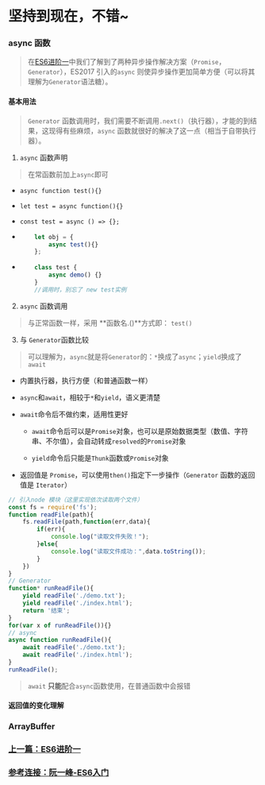 # 坚持到现在，不错~

### async 函数

> 在[ES6进阶一](./ES6进阶一.md)中我们了解到了两种异步操作解决方案（`Promise`，`Generator`），ES2017 引入的`async` 则使异步操作更加简单方便（可以将其理解为`Generator`语法糖）。

#### 基本用法

> `Generator` 函数调用时，我们需要不断调用`.next()`（执行器），才能的到结果，这现得有些麻烦，`async` 函数就很好的解决了这一点（相当于自带执行器）。

1. `async` 函数声明

> 在常函数前加上`async`即可

- `async function test(){}`

- `let test = async function(){}`

-   `const test = async () => {};`

-   ```js
        let obj = { 
            async test(){} 
        };
    ```

-   ```js
        class test {
            async demo() {}
        }
        //调用时，别忘了 new test实例
    ```

2. `async` 函数调用

> 与正常函数一样，采用 **函数名.()**方式即： `test()`

3. 与 `Generator`函数比较

> 可以理解为，`async`就是将`Generator`的：`*`换成了`async`；`yield`换成了`await`

- 内置执行器，执行方便（和普通函数一样）

- `async`和`await`，相较于`*`和`yield`，语义更清楚

- `await`命令后不做约束，适用性更好

    - `await`命令后可以是`Promise`对象，也可以是原始数据类型（数值、字符串、不尔值），会自动转成`resolved`的`Promise`对象

    - `yield`命令后只能是`Thunk`函数或`Promise`对象

- 返回值是 `Promise`，可以使用`then()`指定下一步操作（`Generator` 函数的返回值是 `Iterator`）

```js
// 引入node 模块（这里实现依次读取两个文件）
const fs = require('fs');
function readFile(path){
    fs.readFile(path,function(err,data){
        if(err){
            console.log("读取文件失败！");  
        }else{
            console.log("读取文件成功：",data.toString());   
        }
    })
}
// Generator
function* runReadFile(){
    yield readFile('./demo.txt');
    yield readFile('./index.html');
    return '结束';
}
for(var x of runReadFile()){}
// async
async function runReadFile(){
    await readFile('./demo.txt');
    await readFile('./index.html');
}
runReadFile();
```
> `await` **只能**配合`async`函数使用，在普通函数中会报错

#### 返回值的变化理解

### ArrayBuffer









### [上一篇：ES6进阶一](./ES6进阶一.md)

### [参考连接：阮一峰-ES6入门](http://es6.ruanyifeng.com)